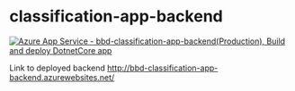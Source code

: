 # classification-app-backend
[![Azure App Service - bbd-classification-app-backend(Production), Build and deploy DotnetCore app](https://github.com/tariq-bbd/classification-app-backend/actions/workflows/master_bbd-classification-app-backend.yml/badge.svg)](https://github.com/tariq-bbd/classification-app-backend/actions/workflows/master_bbd-classification-app-backend.yml)

Link to deployed backend http://bbd-classification-app-backend.azurewebsites.net/
